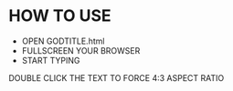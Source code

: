 # HOW TO USE
* OPEN GODTITLE.html
* FULLSCREEN YOUR BROWSER
* START TYPING
 
DOUBLE CLICK THE TEXT TO FORCE 4:3 ASPECT RATIO
